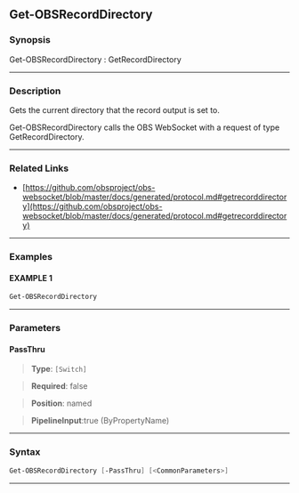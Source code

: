 Get-OBSRecordDirectory
----------------------
### Synopsis
Get-OBSRecordDirectory : GetRecordDirectory

---
### Description

Gets the current directory that the record output is set to.


Get-OBSRecordDirectory calls the OBS WebSocket with a request of type GetRecordDirectory.

---
### Related Links
* [https://github.com/obsproject/obs-websocket/blob/master/docs/generated/protocol.md#getrecorddirectory](https://github.com/obsproject/obs-websocket/blob/master/docs/generated/protocol.md#getrecorddirectory)



---
### Examples
#### EXAMPLE 1
```PowerShell
Get-OBSRecordDirectory
```

---
### Parameters
#### **PassThru**

> **Type**: ```[Switch]```

> **Required**: false

> **Position**: named

> **PipelineInput**:true (ByPropertyName)



---
### Syntax
```PowerShell
Get-OBSRecordDirectory [-PassThru] [<CommonParameters>]
```
---
